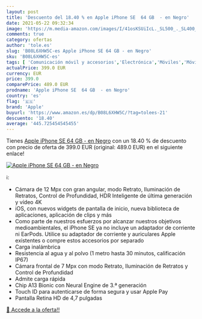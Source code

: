 ```yaml
---
layout: post
title: 'Descuento del 18.40 % en Apple iPhone SE  64 GB  - en Negro'
date: 2021-05-22 09:32:34
image: 'https://m.media-amazon.com/images/I/41osKSUiIcL._SL500_._SL400_.jpg'
comments: true
category: ofertas
author: 'tole.es'
slug: 'B08L6XHW5C-es Apple iPhone SE 64 GB - en Negro'
sku: 'B08L6XHW5C-es'
tags: [ 'Comunicación móvil y accesorios','Electrónica','Móviles','Móviles y smartphones libres','apple','iphone', ]
actualPrice: 399.0 EUR
currency: EUR
price: 399.0
comparePrice: 489.0 EUR
prodname: 'Apple iPhone SE  64 GB  - en Negro'
country: 'es'
flag: '🇪🇸'
brand: 'Apple'
buyurl: 'https://www.amazon.es/dp/B08L6XHW5C/?tag=tolees-21'
descuento: '18.40'
average: '445.725454545455'
---
```


Tienes [Apple iPhone SE  64 GB  - en Negro](https://www.amazon.es/dp/B08L6XHW5C/?tag=tolees-21) con un 18.40 % de descuento con precio de oferta de 399.0 EUR (original: 489.0 EUR) en el siguiente enlace!

[![Apple iPhone SE  64 GB  - en Negro](https://m.media-amazon.com/images/I/41osKSUiIcL._SL500_._SL400_.jpg)](https://www.amazon.es/dp/B08L6XHW5C/?tag=tolees-21)

ℹ️:

- Cámara de 12 Mpx con gran angular, modo Retrato, Iluminación de Retratos, Control de Profundidad, HDR Inteligente de última generación y vídeo 4K
- iOS, con nuevos widgets de pantalla de inicio, nueva biblioteca de aplicaciones, aplicación de clips y más
- Como parte de nuestros esfuerzos por alcanzar nuestros objetivos medioambientales, el iPhone SE ya no incluye un adaptador de corriente ni EarPods. Utilice su adaptador de corriente y auriculares Apple existentes o compre estos accesorios por separado
- Carga inalámbrica
- Resistencia al agua y al polvo (1 metro hasta 30 minutos, calificación IP67)
- Cámara frontal de 7 Mpx con modo Retrato, Iluminación de Retratos y Control de Profundidad
- Admite carga rápida
- Chip A13 Bionic con Neural Engine de 3.ª generación
- Touch ID para autenticarse de forma segura y usar Apple Pay
- Pantalla Retina HD de 4,7 pulgadas

[🛒 Accede a la oferta!!](https://www.amazon.es/dp/B08L6XHW5C/?tag=tolees-21)
